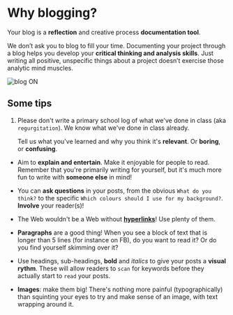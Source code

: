 # Why blogging?

Your blog is a **reflection** and creative process **documentation tool**. 

We don’t ask you to blog to fill your time. Documenting your project through a blog helps you develop your **critical thinking and analysis skills**. Just writing all positive, unspecific things about a project doesn’t exercise those analytic mind muscles.

![blog ON](http://i.imgur.com/9U2OO22.png)


## Some tips

1. Please don't write a primary school log of what we've done in class (aka `regurgitation`). We know what we've done in class already. 

	Tell us what you've learned and why you think it's **relevant**. Or **boring**, or **confusing**.

* Aim to **explain and entertain**. Make it enjoyable for people to read. Remember that you're primarily writing for yourself, but it's much more fun to write with **someone else** in mind!

* You can **ask questions** in your posts, from the obvious `What do you think?` to the specific `Which colours should I use for my background?`. **Involve** your reader(s)! 

* The Web wouldn't be a Web without **[hyperlinks](http://en.wikipedia.org/wiki/Hyperlink)**! Use plenty of them.

* **Paragraphs** are a good thing! When you see a block of text that is longer than 5 lines (for instance on FB), do you want to read it? Or do you find yourself skimming over it?  
 
* Use headings, sub-headings, **bold** and *italics* to give your posts a **visual rythm**. These will allow readers to `scan` for keywords before they actually start to `read` your posts. 

* **Images**: make them big! There's nothing more painful (typographically) than squinting your eyes to try and make sense of an image, with text wrapping around it.





